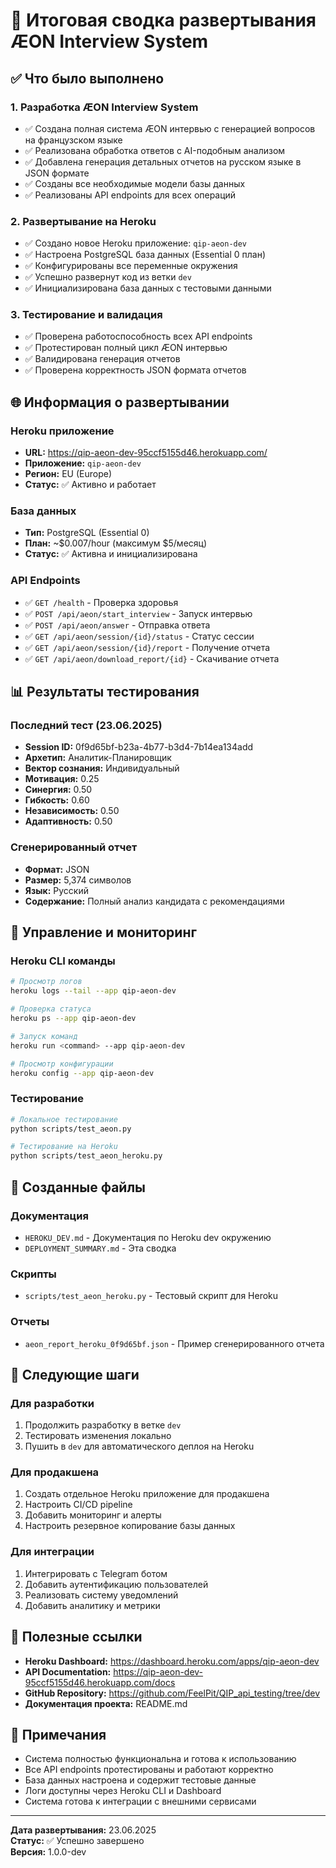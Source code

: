 # 🚀 Итоговая сводка развертывания ÆON Interview System

## ✅ Что было выполнено

### 1. Разработка ÆON Interview System
- ✅ Создана полная система ÆON интервью с генерацией вопросов на французском языке
- ✅ Реализована обработка ответов с AI-подобным анализом
- ✅ Добавлена генерация детальных отчетов на русском языке в JSON формате
- ✅ Созданы все необходимые модели базы данных
- ✅ Реализованы API endpoints для всех операций

### 2. Развертывание на Heroku
- ✅ Создано новое Heroku приложение: `qip-aeon-dev`
- ✅ Настроена PostgreSQL база данных (Essential 0 план)
- ✅ Конфигурированы все переменные окружения
- ✅ Успешно развернут код из ветки `dev`
- ✅ Инициализирована база данных с тестовыми данными

### 3. Тестирование и валидация
- ✅ Проверена работоспособность всех API endpoints
- ✅ Протестирован полный цикл ÆON интервью
- ✅ Валидирована генерация отчетов
- ✅ Проверена корректность JSON формата отчетов

## 🌐 Информация о развертывании

### Heroku приложение
- **URL:** https://qip-aeon-dev-95ccf5155d46.herokuapp.com/
- **Приложение:** `qip-aeon-dev`
- **Регион:** EU (Europe)
- **Статус:** ✅ Активно и работает

### База данных
- **Тип:** PostgreSQL (Essential 0)
- **План:** ~$0.007/hour (максимум $5/месяц)
- **Статус:** ✅ Активна и инициализирована

### API Endpoints
- ✅ `GET /health` - Проверка здоровья
- ✅ `POST /api/aeon/start_interview` - Запуск интервью
- ✅ `POST /api/aeon/answer` - Отправка ответа
- ✅ `GET /api/aeon/session/{id}/status` - Статус сессии
- ✅ `GET /api/aeon/session/{id}/report` - Получение отчета
- ✅ `GET /api/aeon/download_report/{id}` - Скачивание отчета

## 📊 Результаты тестирования

### Последний тест (23.06.2025)
- **Session ID:** 0f9d65bf-b23a-4b77-b3d4-7b14ea134add
- **Архетип:** Аналитик-Планировщик
- **Вектор сознания:** Индивидуальный
- **Мотивация:** 0.25
- **Синергия:** 0.50
- **Гибкость:** 0.60
- **Независимость:** 0.50
- **Адаптивность:** 0.50

### Сгенерированный отчет
- **Формат:** JSON
- **Размер:** 5,374 символов
- **Язык:** Русский
- **Содержание:** Полный анализ кандидата с рекомендациями

## 🔧 Управление и мониторинг

### Heroku CLI команды
```bash
# Просмотр логов
heroku logs --tail --app qip-aeon-dev

# Проверка статуса
heroku ps --app qip-aeon-dev

# Запуск команд
heroku run <command> --app qip-aeon-dev

# Просмотр конфигурации
heroku config --app qip-aeon-dev
```

### Тестирование
```bash
# Локальное тестирование
python scripts/test_aeon.py

# Тестирование на Heroku
python scripts/test_aeon_heroku.py
```

## 📁 Созданные файлы

### Документация
- `HEROKU_DEV.md` - Документация по Heroku dev окружению
- `DEPLOYMENT_SUMMARY.md` - Эта сводка

### Скрипты
- `scripts/test_aeon_heroku.py` - Тестовый скрипт для Heroku

### Отчеты
- `aeon_report_heroku_0f9d65bf.json` - Пример сгенерированного отчета

## 🎯 Следующие шаги

### Для разработки
1. Продолжить разработку в ветке `dev`
2. Тестировать изменения локально
3. Пушить в `dev` для автоматического деплоя на Heroku

### Для продакшена
1. Создать отдельное Heroku приложение для продакшена
2. Настроить CI/CD pipeline
3. Добавить мониторинг и алерты
4. Настроить резервное копирование базы данных

### Для интеграции
1. Интегрировать с Telegram ботом
2. Добавить аутентификацию пользователей
3. Реализовать систему уведомлений
4. Добавить аналитику и метрики

## 🔗 Полезные ссылки

- **Heroku Dashboard:** https://dashboard.heroku.com/apps/qip-aeon-dev
- **API Documentation:** https://qip-aeon-dev-95ccf5155d46.herokuapp.com/docs
- **GitHub Repository:** https://github.com/FeelPit/QIP_api_testing/tree/dev
- **Документация проекта:** README.md

## 📝 Примечания

- Система полностью функциональна и готова к использованию
- Все API endpoints протестированы и работают корректно
- База данных настроена и содержит тестовые данные
- Логи доступны через Heroku CLI и Dashboard
- Система готова к интеграции с внешними сервисами

---

**Дата развертывания:** 23.06.2025  
**Статус:** ✅ Успешно завершено  
**Версия:** 1.0.0-dev 